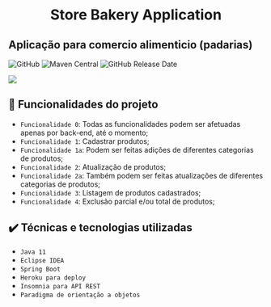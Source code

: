 # <h1 align="center">Store Bakery Application</h1>
## Aplicação para comercio alimenticio (padarias)


 ![GitHub](https://img.shields.io/github/license/dropbox/dropbox-sdk-java)
 ![Maven Central](https://img.shields.io/maven-central/v/com.dropbox.core/dropbox-core-sdk)
 ![GitHub Release Date](https://img.shields.io/github/release-date/dropbox/dropbox-sdk-java)

<p>
<img src="http://img.shields.io/static/v1?label=STATUS&message=EM%20DESENVOLVIMENTO&color=GREEN&style=for-the-badge" />
</p>

## :hammer: Funcionalidades do projeto

- `Funcionalidade 0`: Todas as funcionalidades podem ser afetuadas apenas por back-end, até o momento;
- `Funcionalidade 1`: Cadastrar produtos;
- `Funcionalidade 1a`: Podem ser feitas adições de diferentes categorias de produtos;
- `Funcionalidade 2`: Atualização de produtos;
- `Funcionalidade 2a`: Também podem ser feitas atualizações de diferentes categorias de produtos;
- `Funcionalidade 3`: Listagem de produtos cadastrados;
- `Funcionalidade 4`: Exclusão parcial e/ou total de produtos;

## ✔️ Técnicas e tecnologias utilizadas

- ``Java 11``
- ``Eclipse IDEA``
- ``Spring Boot``
- ``Heroku para deploy``
- ``Insomnia para API REST``
- ``Paradigma de orientação a objetos``

<!--
## 📁 Acesso ao projeto

## 🛠️ Abrir e rodar o projeto


![Heroku](https://img.shields.io/badge/Heroku-Deploy-6567a5)
</br>
Link para teste do deploy: 
 <a href="https://dashboard.heroku.com/apps/store-bakery-application" title="Heroku Link"><img width="22" src="images/heroku.png"> Heroku</a></code>
-->
